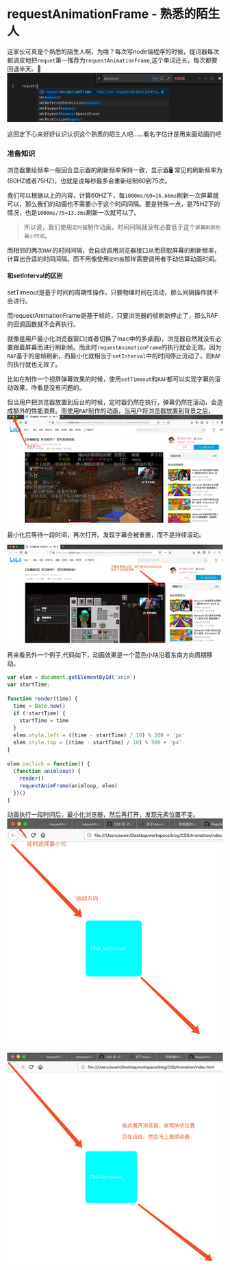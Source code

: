# requestAnimationFrame - 熟悉的陌生人
这家伙可真是个熟悉的陌生人啊，为啥？每次写node端程序的时候，提词器每次都调皮地把`requet`第一推荐为`requestAnimationFrame`,这个单词还长，每次都要回退半天。🤣 
![](/blog_assets/raf_mistake.png)  

这回定下心来好好认识认识这个熟悉的陌生人吧......看名字估计是用来画动画的吧

### 准备知识
浏览器重绘频率一般回合显示器的刷新频率保持一致，显示器🖥 常见的刷新频率为(60HZ或者75HZ)，也就是说每秒最多会重新绘制60到75次。

我们可以根据以上的内容，计算60HZ下，每`1000ms/60=16.66ms`刷新一次屏幕就可以，那么我们的动画也不需要小于这个时间间隔。要是特殊一点，是75HZ下的情况，也是`1000ms/75=13.3ms`刷新一次就可以了。    

> 所以说，我们使用`定时器`制作动画，时间间隔就没有必要低于这个`屏幕刷新的最小时间`。

而相邻的两次`RAF`的时间间隔，会自动调用浏览器接口从而获取屏幕的刷新频率，计算出合适的时间间隔。而不用像使用`定时器`那样需要调用者手动估算动画时间。        

#### 和setInterval的区别   

setTimeout是基于时间的周期性操作，只要物理时间在流动，那么间隔操作就不会进行。  

而requestAnimationFrame是基于帧的，只要浏览器的帧刷新停止了，那么RAF的回调函数就不会再执行。       

就像是用户最小化浏览器窗口(或者切换了mac中的多桌面)，浏览器自然就没有必要跟着屏幕而进行刷新帧。而此时`requestAnimationFrame`的执行就会无效。因为`RAF`基于的是帧刷新，而最小化就相当于`setInterval`中的时间停止流动了，则`RAF`的执行就也无效了。     

比如在制作一个视屏弹幕效果的时候，使用`setTimeout`和`RAF`都可以实现字幕的滚动效果，咋看是没有问题的。     

但当用户把浏览器放置到后台的时候，定时器仍然在执行，弹幕仍然在滚动，会造成额外的性能浪费。而使用`RAF`制作的动画，当用户将浏览器放置到背景之后，
![](/blog_assets/background_RAF.png)  

最小化后等待一段时间，再次打开。发现字幕会被重置，而不是持续滚动。

![](/blog_assets/background_RAF2.png)

再来看另外一个例子,代码如下，动画效果是一个蓝色小块沿着东南方向周期移动。
```js
var elem = document.getElementById('anim')
var startTime;

function render(time) {
  time = Date.now()
  if (!startTime) {
    startTime = time
  }
  elem.style.left = ((time - startTime) / 10) % 500 + 'px'
  elem.style.top = ((time - startTime) / 10) % 500 + 'px'
}

elem.onclick = function() {
  (function animloop() {
    render()
    requestAnimFrame(animloop, elem)
  })()
}
```  

动画执行一段时间后，最小化浏览器，然后再打开，发现元素位置不变。
![](/blog_assets/block_RAF.png)

![](/blog_assets/block_RAF2.png)
